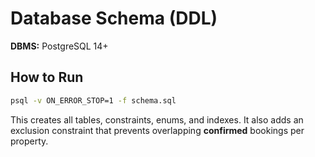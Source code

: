 
# Database Schema (DDL)

**DBMS:** PostgreSQL 14+

## How to Run
```bash
psql -v ON_ERROR_STOP=1 -f schema.sql
```

This creates all tables, constraints, enums, and indexes. It also adds an exclusion constraint that prevents overlapping **confirmed** bookings per property.
